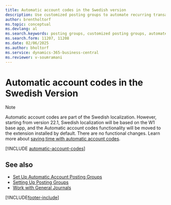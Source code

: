 ```yaml
---
title: Automatic account codes in the Swedish version
description: Use customized posting groups to automate recurring transactions in journals, sales documents, or purchase documents in the Swedish version.
author: brentholtorf
ms.topic: conceptual
ms.devlang: al
ms.search.keywords: posting groups, customized posting groups, automate recurring transactions
ms.search.form: 11207, 11208
ms.date: 02/06/2025
ms.author: bholtorf
ms.service: dynamics-365-business-central
ms.reviewer: v-soumramani
---
```


# Automatic account codes in the Swedish Version

> [!NOTE]
> Automatic account codes are part of the Swedish localization. However, starting from version 22.1, Swedish localization will be based on the W1 base app, and the Automatic account codes functionality will be moved to the extension installed by default. There are no functional changes. Learn more about [saving time with automatic account codes](automatic-account-codes.md).  

[!INCLUDE [automatic-account-codes](../includes/FISE/automatic-account-codes.md)]

## See also

- [Set Up Automatic Account Posting Groups](how-to-set-up-automatic-account-posting-groups.md)  
- [Setting Up Posting Groups](../../finance-posting-groups.md)  
- [Work with General Journals](../../ui-work-general-journals.md)  

[!INCLUDE[footer-include](../../includes/footer-banner.md)]
